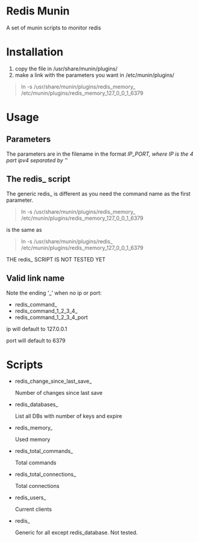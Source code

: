 Redis Munin
===========

A set of munin scripts to monitor redis

Installation
============

1. copy the file in /usr/share/munin/plugins/
2. make a link with the parameters you want in /etc/munin/plugins/

> ln -s /usr/share/munin/plugins/redis_memory_ /etc/munin/plugins/redis_memory_127_0_0_1_6379

Usage
==========

Parameters
-------

The parameters are in the filename in the format _IP_PORT, where IP is the 4 part ipv4 separated by '_'

The redis_ script
-----------------
The generic redis_ is different as you need the command name as the first parameter.

> ln -s /usr/share/munin/plugins/redis_memory_ /etc/munin/plugins/redis_memory_127_0_0_1_6379

is the same as

> ln -s /usr/share/munin/plugins/redis_ /etc/munin/plugins/redis_memory_127_0_0_1_6379

THE redis_ SCRIPT IS NOT TESTED YET

Valid link name
---------------

Note the ending '_' when no ip or port:

* redis_command_
* redis_command_1_2_3_4_
* redis_command_1_2_3_4_port

ip will default to 127.0.0.1

port will default to 6379


Scripts
=======

* redis_change_since_last_save_

    Number of changes since last save

* redis_databases_

    List all DBs with number of keys and expire

* redis_memory_

    Used memory

* redis_total_commands_

    Total commands

* redis_total_connections_

    Total connections

* redis_users_

    Current clients

* redis_

    Generic for all except redis_database. Not tested.
